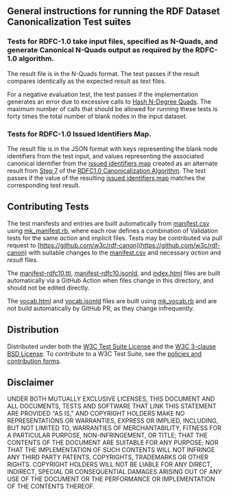 ## General instructions for running the RDF Dataset Canonicalization Test suites

### Tests for RDFC-1.0 take input files, specified as N-Quads, and generate Canonical N-Quads output as required by the RDFC-1.0 algorithm.

The result file is in the N-Quads format.
The test passes if the result compares identically as the expected result as text files.

For a negative evaluation test, the test passes if the implementation generates an error due to excessive calls to
[Hash N-Degree Quads](https://www.w3.org/TR/rdf-canon/#hash-nd-quads-algorithm).
The maximum number of calls that should be allowed for running these tests is forty times the total number of blank nodes
in the input dataset.

### Tests for RDFC-1.0 Issued Identifiers Map.

The result file is in the JSON format with keys representing
the blank node identifiers from the test input,
and values representing the associated canonical identifier
from the [issued identifiers map](https://www.w3.org/TR/rdf-canon/#dfn-issued-identifiers-map)
created as an alternate result
from [Step 7](https://www.w3.org/TR/rdf-canon/#ca.7) of the
[RDFC1.0 Canonicalization Algorithm](https://www.w3.org/TR/rdf-canon/#canon-algo-algo).
The test passes if the value of the resulting
[issued identifiers map](https://www.w3.org/TR/rdf-canon/#dfn-issued-identifiers-map)
matches the corresponding test result.

## Contributing Tests
The test manifests and entries are built automatically from
[manifest.csv](manifest.csv) using [mk_manifest.rb](mk_manifest.rb),
where each row defines a combination of Validation tests for the same
_action_ and implicit files.
Tests may be contributed via pull request to
[https://github.com/w3c/rdf-canon](https://github.com/w3c/rdf-canon)
with suitable changes to the
[manifest.csv](manifest.csv) and necessary _action_ and _result_ files. 

The [manifest-rdfc10.ttl](manifest-rdfc10.ttl), [manifest-rdfc10.jsonld](manifest-rdfc10.jsonld), and [index.html](index.html) files are built automatically via a GitHub Action when files change in this directory, and should not be edited directly.

The [vocab.html](vocab.html) and [vocab.jsonld](vocab.jsonld) files are built using [mk_vocab.rb](mk_vocab.rb) and are not build automatically by GitHub PR, as they change infrequently.

## Distribution
Distributed under both the
[W3C Test Suite License](http://www.w3.org/Consortium/Legal/2008/04-testsuite-license)
and the
[W3C 3-clause BSD License](http://www.w3.org/Consortium/Legal/2008/03-bsd-license).
To contribute to a W3C Test Suite, see the
[policies and contribution forms](http://www.w3.org/2004/10/27-testcases).

## Disclaimer
UNDER BOTH MUTUALLY EXCLUSIVE LICENSES, THIS DOCUMENT AND ALL DOCUMENTS,
TESTS AND SOFTWARE THAT LINK THIS STATEMENT ARE PROVIDED "AS IS,"
AND COPYRIGHT HOLDERS MAKE NO REPRESENTATIONS OR WARRANTIES,
EXPRESS OR IMPLIED, INCLUDING, BUT NOT LIMITED TO,
WARRANTIES OF MERCHANTABILITY, FITNESS FOR A PARTICULAR PURPOSE,
NON-INFRINGEMENT, OR TITLE;
THAT THE CONTENTS OF THE DOCUMENT ARE SUITABLE FOR ANY PURPOSE;
NOR THAT THE IMPLEMENTATION OF SUCH CONTENTS
WILL NOT INFRINGE ANY THIRD PARTY PATENTS,
COPYRIGHTS, TRADEMARKS OR OTHER RIGHTS.
COPYRIGHT HOLDERS WILL NOT BE LIABLE FOR ANY DIRECT, INDIRECT, SPECIAL
OR CONSEQUENTIAL DAMAGES ARISING OUT OF ANY USE OF THE DOCUMENT
OR THE PERFORMANCE OR IMPLEMENTATION OF THE CONTENTS THEREOF.
